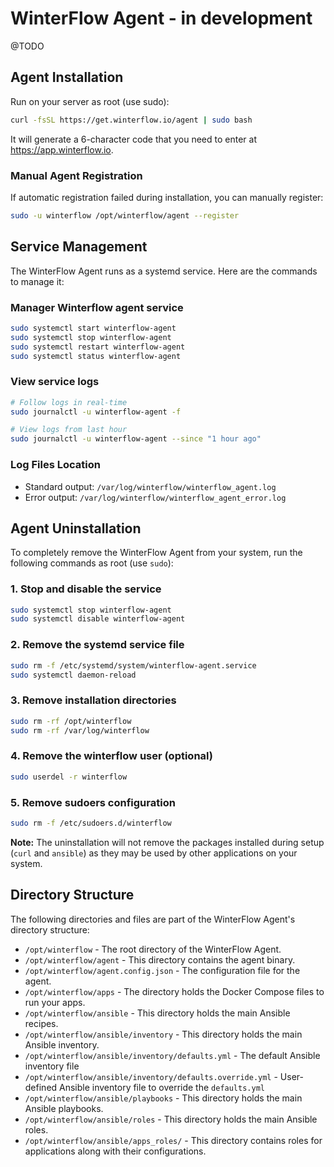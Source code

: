 # WinterFlow Agent - in development

@TODO

## Agent Installation

Run on your server as root (use sudo):

```sh
curl -fsSL https://get.winterflow.io/agent | sudo bash
```

It will generate a 6-character code that you need to enter at https://app.winterflow.io.

### Manual Agent Registration

If automatic registration failed during installation, you can manually register:

```sh
sudo -u winterflow /opt/winterflow/agent --register
```

## Service Management

The WinterFlow Agent runs as a systemd service. Here are the commands to manage it:

### Manager Winterflow agent service
```sh
sudo systemctl start winterflow-agent
sudo systemctl stop winterflow-agent
sudo systemctl restart winterflow-agent
sudo systemctl status winterflow-agent
```

### View service logs
```sh
# Follow logs in real-time
sudo journalctl -u winterflow-agent -f

# View logs from last hour
sudo journalctl -u winterflow-agent --since "1 hour ago"
```

### Log Files Location
- Standard output: `/var/log/winterflow/winterflow_agent.log`
- Error output: `/var/log/winterflow/winterflow_agent_error.log`


## Agent Uninstallation

To completely remove the WinterFlow Agent from your system, run the following commands as root (use `sudo`):

### 1. Stop and disable the service
```sh
sudo systemctl stop winterflow-agent
sudo systemctl disable winterflow-agent
```

### 2. Remove the systemd service file
```sh
sudo rm -f /etc/systemd/system/winterflow-agent.service
sudo systemctl daemon-reload
```

### 3. Remove installation directories
```sh
sudo rm -rf /opt/winterflow
sudo rm -rf /var/log/winterflow
```

### 4. Remove the winterflow user (optional)
```sh
sudo userdel -r winterflow
```

### 5. Remove sudoers configuration
```sh
sudo rm -f /etc/sudoers.d/winterflow
```

**Note:** The uninstallation will not remove the packages installed during setup (`curl` and `ansible`) as they may be used by other applications on your system.

## Directory Structure

The following directories and files are part of the WinterFlow Agent's directory structure:

* `/opt/winterflow` - The root directory of the WinterFlow Agent.
* `/opt/winterflow/agent` - This directory contains the agent binary.
* `/opt/winterflow/agent.config.json` - The configuration file for the agent.
* `/opt/winterflow/apps` - The directory holds the Docker Compose files to run your apps.
* `/opt/winterflow/ansible` - This directory holds the main Ansible recipes.
* `/opt/winterflow/ansible/inventory` - This directory holds the main Ansible inventory.
* `/opt/winterflow/ansible/inventory/defaults.yml` - The default Ansible inventory file
* `/opt/winterflow/ansible/inventory/defaults.override.yml` - User-defined Ansible inventory file to override the
  `defaults.yml`
* `/opt/winterflow/ansible/playbooks` - This directory holds the main Ansible playbooks.
* `/opt/winterflow/ansible/roles` - This directory holds the main Ansible roles.
* `/opt/winterflow/ansible/apps_roles/` - This directory contains roles for applications along with their
  configurations.